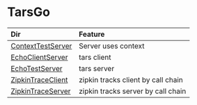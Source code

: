 # TarsGo

| Dir | Feature |
| :--- | :--- |
| [ContextTestServer](https://github.com/TarsCloud/TarsGo/tree/master/_examples/ContextTestServer) | Server uses context |
| [EchoClientServer](https://github.com/TarsCloud/TarsGo/tree/master/_examples/EchoClientServer) | tars client |
| [EchoTestServer](https://github.com/TarsCloud/TarsGo/tree/master/_examples/EchoTestServer) | tars server |
| [ZipkinTraceClient](https://github.com/TarsCloud/TarsGo/tree/master/_examples/ZipkinTraceClient) | zipkin tracks client by call chain |
| [ZipkinTraceServer](https://github.com/TarsCloud/TarsGo/tree/master/_examples/ZipkinTraceServer) | zipkin tracks server by call chain |

